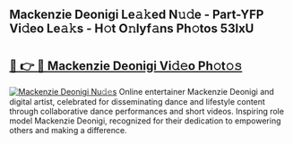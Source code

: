## Mackenzie Deonigi Le𝚊𝚔ed N𝚞𝚍e - Part-YFP Vi𝚍eo Le𝚊𝚔s - H𝚘t O𝚗lyf𝚊ns Ph𝚘tos 53lxU

# <h2><a href="http://hf8kt04.feru.top/?c=Mackenzie+Deonigi">🔗 👉 🔴 Mackenzie Deonigi Vi𝚍𝚎o Ph𝚘t𝚘𝚜</a></h2>

[![Mackenzie Deonigi Nu𝚍𝚎s](https://i.imgur.com/0TWrTi3.gif)](http://hf8kt04.feru.top/?c=Mackenzie+Deonigi)
Online entertainer Mackenzie Deonigi and digital artist, celebrated for disseminating dance and lifestyle content through collaborative dance performances and short videos. Inspiring role model Mackenzie Deonigi, recognized for their dedication to empowering others and making a difference. 
